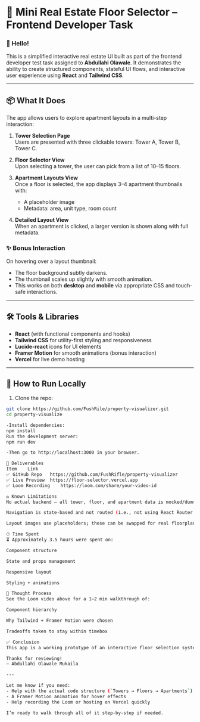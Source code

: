 # 🏢 Mini Real Estate Floor Selector – Frontend Developer Task

### 👋 Hello!

This is a simplified interactive real estate UI built as part of the frontend developer test task assigned to **Abdullahi Olawale**. It demonstrates the ability to create structured components, stateful UI flows, and interactive user experience using **React** and **Tailwind CSS**.

---

## 📦 What It Does

The app allows users to explore apartment layouts in a multi-step interaction:

1. **Tower Selection Page**  
   Users are presented with three clickable towers: Tower A, Tower B, Tower C.

2. **Floor Selector View**  
   Upon selecting a tower, the user can pick from a list of 10–15 floors.

3. **Apartment Layouts View**  
   Once a floor is selected, the app displays 3–4 apartment thumbnails with:
   - A placeholder image
   - Metadata: area, unit type, room count

4. **Detailed Layout View**  
   When an apartment is clicked, a larger version is shown along with full metadata.

### ✨ Bonus Interaction

On hovering over a layout thumbnail:
- The floor background subtly darkens.
- The thumbnail scales up slightly with smooth animation.
- This works on both **desktop** and **mobile** via appropriate CSS and touch-safe interactions.

---

## 🛠️ Tools & Libraries

- **React** (with functional components and hooks)
- **Tailwind CSS** for utility-first styling and responsiveness
- **Lucide-react** icons for UI elements
- **Framer Motion** for smooth animations (bonus interaction)
- **Vercel** for live demo hosting

---

## 🚀 How to Run Locally

1. Clone the repo:

```bash
git clone https://github.com/FushRile/property-visualizer.git
cd property-visualize

-Install dependencies:
npm install
Run the development server: 
npm run dev

-Then go to http://localhost:3000 in your browser.

🔗 Deliverables
Item	Link
✅ GitHub Repo	https://github.com/FushRifle/property-visualizer
✅ Live Preview	https://floor-selector.vercel.app
✅ Loom Recording	https://loom.com/share/your-video-id

⚖️ Known Limitations
No actual backend – all tower, floor, and apartment data is mocked/dummy

Navigation is state-based and not routed (i.e., not using React Router or Next.js routing)

Layout images use placeholders; these can be swapped for real floorplan assets

⏱ Time Spent
⏳ Approximately 3.5 hours were spent on:

Component structure

State and props management

Responsive layout

Styling + animations

🧠 Thought Process
See the Loom video above for a 1–2 min walkthrough of:

Component hierarchy

Why Tailwind + Framer Motion were chosen

Tradeoffs taken to stay within timebox

✅ Conclusion
This app is a working prototype of an interactive floor selection system for a real estate platform. It demonstrates a clean component structure, reusability, responsiveness, and a pleasant UX even in a short development window.

Thanks for reviewing!
— Abdullahi Olawale Mukaila

---

Let me know if you need:
- Help with the actual code structure (`Towers → Floors → Apartments`)
- A Framer Motion animation for hover effects
- Help recording the Loom or hosting on Vercel quickly

I’m ready to walk through all of it step-by-step if needed.